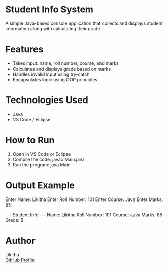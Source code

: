 # Student Info System

A simple Java-based console application that collects and displays student information along with calculating their grade.

# Features

- Takes input: name, roll number, course, and marks
- Calculates and displays grade based on marks
- Handles invalid input using try-catch
- Encapsulates logic using OOP principles

# Technologies Used

- Java
- VS Code / Eclipse

# How to Run

1. Open in VS Code or Eclipse
2. Compile the code:
   javac Main.java
3. Run the program:
   java Main

# Output Example

Enter Name: Likitha
Enter Roll Number: 101
Enter Course: Java
Enter Marks: 85

--- Student Info ---
Name: Likitha
Roll Number: 101
Course: Java
Marks: 85
Grade: B


# Author
Likitha  
[GitHub Profile](https://github.com/likithaliki78)
